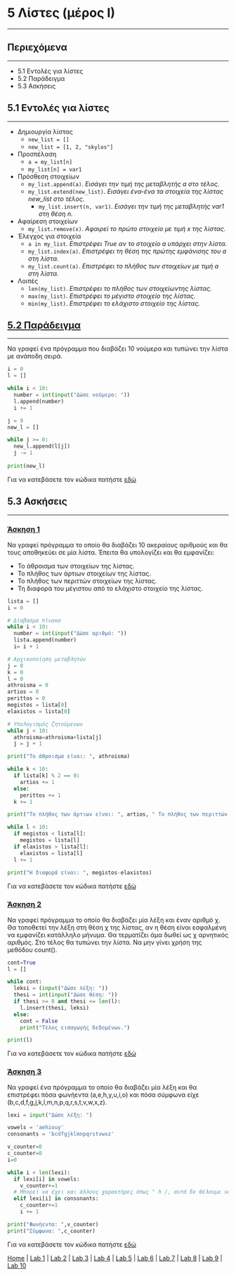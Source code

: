 # 5 Λίστες (μέρος Ι)

---

## Περιεχόμενα

---

- 5.1 Εντολές για λίστες
- 5.2 Παράδειγμα
- 5.3 Ασκήσεις

## 5.1 Εντολές για λίστες

---

- Δημιουργία λίστας
  - `new_list = []`
  - `new_list = [1, 2, "skylos"]`
- Προσπέλαση
  - `a = my_list[n]`
  - `my_list[n] = var1`
- Πρόσθεση στοιχείων
  - `my_list.append(a)`. *Εισάγει την τιμή της μεταβλητής a στο τέλος.*
  - `my_list.extend(new_list)`. *Εισάγει ένα-ένα τα στοιχεία της λίστας new_list στο τέλος.*
    - `my_list.insert(n, var1)`. *Εισάγει την τιμή της μεταβλητής var1 στη θέση n.*
- Αφαίρεση στοιχείων
  - `my_list.remove(x)`. *Αφαιρεί το πρώτο στοιχείο με τιμή x της λίστας.*
- Έλεγχος για στοιχεία
  - `a in my_list`. *Επιστρέφει True αν το στοιχείο a υπάρχει στην λίστα.*
  - `my_list.index(a)`. *Επιστρέφει τη θέση της πρώτης εμφάνισης του a στη λίστα.*
  - `my_list.count(a)`. *Επιστρέφει το πλήθος των στοιχείων με τιμή a στη λίστα.*
- Λοιπές
  - `len(my_list)`. *Επιστρέφει το πλήθος των στοιχείωντης λίστας.*
  - `max(my_list)`. *Επιστρέφει το μέγιστο στοιχείο της λίστας.*
  - `min(my_list)`. *Επιστρέφει το ελάχιστο στοιχείο της λίστας.*

## [5.2 Παράδειγμα](source/lab_05/lab_05_example_1.py)

---

Να γραφεί ένα πρόγραμμα που διαβάζει 10 νούμερα και τυπώνει την λίστα με ανάποδη σειρά.

```python
i = 0
l = []

while i < 10:
  number = int(input("Δώσε νούμερο: "))
  l.append(number)
  i += 1

j = 9
new_l = []

while j >= 0:
  new_l.append(l[j])
  j -= 1
  
print(new_l)
```

Για να κατεβάσετε τον κώδικα πατήστε [εδώ](source/lab_05/lab_05_example_1.py)

## 5.3 Ασκήσεις

---

### [Άσκηση 1](source/lab_05/lab_05_exercise_1.py)

Να γραφεί πρόγραμμα το οποίο θα διαβάζει 10 ακεραίους αριθμούς και θα τους αποθηκεύει σε μία λίστα. Έπειτα θα υπολογίζει και θα εμφανίζει:

- Το άθροισμα των στοιχείων της λίστας.
- Το πλήθος των άρτιων στοιχείων της λίστας.
- Το πλήθος των περιττών στοιχείων της λίστας.
- Τη διαφορά του μέγιστου από το ελάχιστο στοιχείο της λίστας.

```python
lista = []
i = 0

# Δίαβασμα πίνακα
while i < 10:
  number = int(input("Δώσε αριθμό: "))
  lista.append(number)
  i= i + 1

# Αρχικοποίηση μεταβλητών
j = 0
k = 0
l = 0
athroisma = 0
artios = 0
perittos = 0
megistos = lista[0]
elaxistos = lista[0]

# Yπολογισμός ζητούμενων
while j < 10:
  athroisma=athroisma+lista[j]
  j = j + 1

print("Το άθροισμα είναι: ", athroisma)

while k < 10:
  if lista[k] % 2 == 0:
    artios += 1
  else:
    perittos += 1
  k += 1

print("To πλήθος των άρτιων είναι: ", artios, " Tο πλήθος των περιττών είναι: ", perittos)

while l < 10:
  if megistos < lista[l]:
    megistos = lista[l]
  if elaxistos > lista[l]:
    elaxistos = lista[l]
  l += 1
    
print("Η διαφορά είναι: ", megistos-elaxistos)
```

Για να κατεβάσετε τον κώδικα πατήστε [εδώ](source/lab_05/lab_05_exercise_1.py)

### [Άσκηση 2](source/lab_05/lab_05_exercise_2.py)

Να γραφεί πρόγραμμα το οποίο θα διαβάζει μία λέξη και έναν αριθμό χ. Θα τοποθετεί την λέξη στη θέση χ της λίστας, αν η θέση είναι εσφαλμένη να εμφανίζει κατάλληλο μήνυμα. Θα τερματίζει άμα δωθεί ως χ αρνητικός αριθμός. Στο τέλος θα τυπώνει την λίστα.
Να μην γίνει χρήση της μεθόδου count().

```python
cont=True
l = []

while cont:
  leksi = (input("Δώσε λέξη: "))
  thesi = int(input("Δώσε θέση: "))
  if thesi >= 0 and thesi <= len(l):
    l.insert(thesi, leksi)
  else:
    cont = False
    print("Τέλος εισαγωγής δεδομένων.")

print(l)
```

Για να κατεβάσετε τον κώδικα πατήστε [εδώ](source/lab_05/lab_05_exercise_2.py)

### [Άσκηση 3](source/lab_05/lab_05_exercise_3.py)

Να γραφεί ένα πρόγραμμα το οποίο θα διαβάζει μία λέξη και θα επιστρέφει πόσα φωνήεντα (a,e,h,y,u,i,o) και πόσα σύμφωνα είχε (b,c,d,f,g,j,k,l,m,n,p,q,r,s,t,v,w,x,z).

```python
lexi = input("Δώσε λέξη: ")

vowels = 'aehiouy'
consonants = 'bcdfgjklmnpqrstvwxz'

v_counter=0
c_counter=0
i=0

while i < len(lexi):
  if lexi[i] in vowels:
    v_counter+=1
  # Μπορεί να έχει και άλλους χαρακτήρες όπως " h /, αυτά δε θέλουμε να τα μετρήσουμε.
  elif lexi[i] in consonants:
    c_counter+=1
    i += 1

print("Φωνήεντα: ",v_counter)
print("Σύμφωνα: ",c_counter)
```

Για να κατεβάσετε τον κώδικα πατήστε [εδώ](source/lab_05/lab_05_exercise_3.py)

[Home](../README.md) | [Lab 1](lab_01.md) | [Lab 2](lab_02.md) | [Lab 3](lab_03.md) | [Lab 4](lab_04.md) | [Lab 5](lab_05.md) | [Lab 6](lab_06.md) | [Lab 7](lab_07.md) | [Lab 8](lab_08.md) | [Lab 9](lab_09.md) | [Lab 10](lab_10.md)
